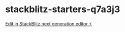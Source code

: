 # stackblitz-starters-q7a3j3

[Edit in StackBlitz next generation editor ⚡️](https://stackblitz.com/~/github.com/hamoh007/stackblitz-starters-q7a3j3)